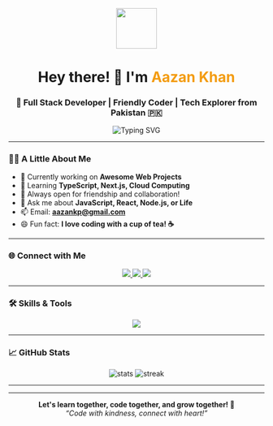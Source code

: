 <!-- Friendly & Animated GitHub Profile README -->

<p align="center">
  <img src="https://media.giphy.com/media/hvRJCLFzcasrR4ia7z/giphy.gif" width="80" />
</p>

<h1 align="center">Hey there! <span>👋</span> I'm <span style="color:#f39c12;">Aazan Khan</span></h1>
<h3 align="center">🚀 Full Stack Developer | Friendly Coder | Tech Explorer from Pakistan 🇵🇰</h3>

<p align="center">
  <img src="https://readme-typing-svg.demolab.com?font=Fira+Code&size=24&pause=1000&center=true&vCenter=true&width=500&lines=Code+with+a+smile+%F0%9F%98%8A;Learning+never+ends+%F0%9F%92%AB;Let's+connect+and+grow+together+%F0%9F%92%AA" alt="Typing SVG" />
</p>

---

### 🙋‍♂️ A Little About Me

- 🔭 Currently working on **Awesome Web Projects**
- 🌱 Learning **TypeScript, Next.js, Cloud Computing**
- 🤝 Always open for friendship and collaboration!
- 💬 Ask me about **JavaScript, React, Node.js, or Life**
- 📫 Email: **aazankp@gmail.com**
- 😄 Fun fact: **I love coding with a cup of tea! ☕**

---

### 🌐 Connect with Me

<p align="center">
  <a href="https://linkedin.com/in/aazankp" target="_blank">
    <img src="https://img.shields.io/badge/LinkedIn-blue?style=for-the-badge&logo=linkedin" />
  </a>
  <a href="https://twitter.com/aazankp" target="_blank">
    <img src="https://img.shields.io/badge/Twitter-blue?style=for-the-badge&logo=twitter" />
  </a>
  <a href="mailto:aazankp@gmail.com" target="_blank">
    <img src="https://img.shields.io/badge/Email-red?style=for-the-badge&logo=gmail" />
  </a>
</p>

---

### 🛠️ Skills & Tools

<p align="center">
  <img src="https://skillicons.dev/icons?i=js,ts,react,nodejs,python,html,css,git,github,figma,linux" />
</p>

---

### 📈 GitHub Stats

<p align="center">
  <img src="https://github-readme-stats.vercel.app/api?username=aazankp&show_icons=true&theme=tokyonight&hide_border=true" alt="stats" />
  <img src="https://github-readme-streak-stats.herokuapp.com/?user=aazankp&theme=tokyonight&hide_border=true" alt="streak" />
</p>

---



---

<p align="center">
  <b>Let's learn together, code together, and grow together! 🚀</b><br>
  <i>“Code with kindness, connect with heart!”</i>
</p>
